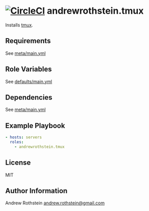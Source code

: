 [![CircleCI](https://circleci.com/gh/andrewrothstein/ansible-tmux.svg?style=svg)](https://circleci.com/gh/andrewrothstein/ansible-tmux)
andrewrothstein.tmux
=========

Installs [tmux](https://tmux.github.io/).

Requirements
------------

See [meta/main.yml](meta/main.yml)

Role Variables
--------------

See [defaults/main.yml](defaults/main.yml)

Dependencies
------------

See [meta/main.yml](meta/main.yml)

Example Playbook
----------------

```yml
- hosts: servers
  roles:
    - andrewrothstein.tmux
```

License
-------

MIT

Author Information
------------------

Andrew Rothstein <andrew.rothstein@gmail.com>
